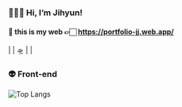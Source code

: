 

### 👩🏻‍🚀 Hi, I’m Jihyun!

#### 🌠 this is my web 👉🏻  https://portfolio-jj.web.app/
|
|
🛸
|
|


### 👽 Front-end 
![Top Langs](https://github-readme-stats.vercel.app/api/top-langs/?username=yzinnie&layout=compact) 


